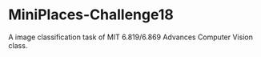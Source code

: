 # MiniPlaces-Challenge18

A image classification task of MIT 6.819/6.869 Advances Computer Vision class.
